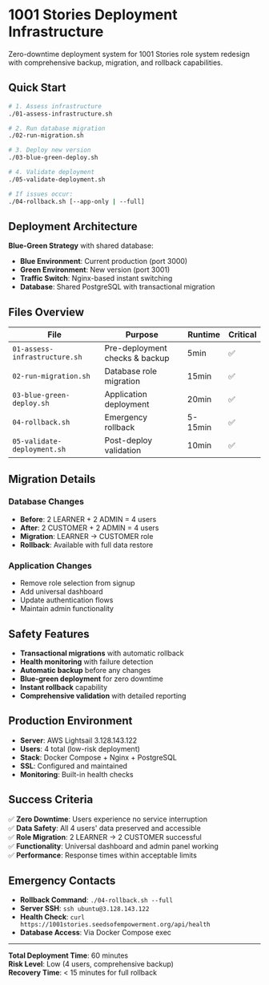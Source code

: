 # 1001 Stories Deployment Infrastructure

Zero-downtime deployment system for 1001 Stories role system redesign with comprehensive backup, migration, and rollback capabilities.

## Quick Start

```bash
# 1. Assess infrastructure
./01-assess-infrastructure.sh

# 2. Run database migration  
./02-run-migration.sh

# 3. Deploy new version
./03-blue-green-deploy.sh

# 4. Validate deployment
./05-validate-deployment.sh

# If issues occur:
./04-rollback.sh [--app-only | --full]
```

## Deployment Architecture

**Blue-Green Strategy** with shared database:
- **Blue Environment**: Current production (port 3000)
- **Green Environment**: New version (port 3001) 
- **Traffic Switch**: Nginx-based instant switching
- **Database**: Shared PostgreSQL with transactional migration

## Files Overview

| File | Purpose | Runtime | Critical |
|------|---------|---------|----------|
| `01-assess-infrastructure.sh` | Pre-deployment checks & backup | 5min | ✅ |
| `02-run-migration.sh` | Database role migration | 15min | ✅ |
| `03-blue-green-deploy.sh` | Application deployment | 20min | ✅ |
| `04-rollback.sh` | Emergency rollback | 5-15min | ✅ |
| `05-validate-deployment.sh` | Post-deploy validation | 10min | ✅ |

## Migration Details

### Database Changes
- **Before**: 2 LEARNER + 2 ADMIN = 4 users
- **After**: 2 CUSTOMER + 2 ADMIN = 4 users
- **Migration**: LEARNER → CUSTOMER role
- **Rollback**: Available with full data restore

### Application Changes
- Remove role selection from signup
- Add universal dashboard
- Update authentication flows
- Maintain admin functionality

## Safety Features

- **Transactional migrations** with automatic rollback
- **Health monitoring** with failure detection
- **Automatic backup** before any changes
- **Blue-green deployment** for zero downtime
- **Instant rollback** capability
- **Comprehensive validation** with detailed reporting

## Production Environment

- **Server**: AWS Lightsail 3.128.143.122
- **Users**: 4 total (low-risk deployment)
- **Stack**: Docker Compose + Nginx + PostgreSQL
- **SSL**: Configured and maintained
- **Monitoring**: Built-in health checks

## Success Criteria

✅ **Zero Downtime**: Users experience no service interruption  
✅ **Data Safety**: All 4 users' data preserved and accessible  
✅ **Role Migration**: 2 LEARNER → 2 CUSTOMER successful  
✅ **Functionality**: Universal dashboard and admin panel working  
✅ **Performance**: Response times within acceptable limits  

## Emergency Contacts

- **Rollback Command**: `./04-rollback.sh --full`
- **Server SSH**: `ssh ubuntu@3.128.143.122`
- **Health Check**: `curl https://1001stories.seedsofempowerment.org/api/health`
- **Database Access**: Via Docker Compose exec

---

**Total Deployment Time**: 60 minutes  
**Risk Level**: Low (4 users, comprehensive backup)  
**Recovery Time**: < 15 minutes for full rollback
